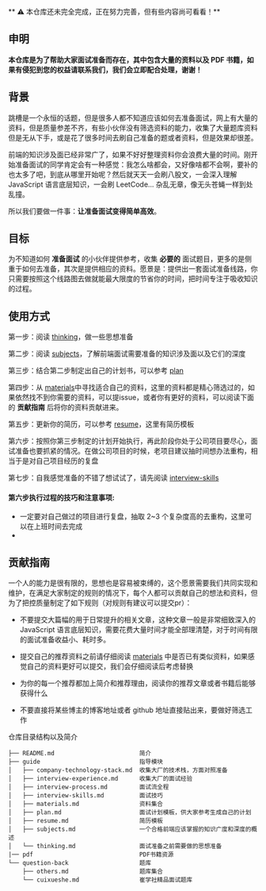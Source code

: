 ** :warning: 本仓库还未完全完成，正在努力完善，但有些内容尚可看看！**

## 申明
**本仓库是为了帮助大家面试准备而存在，其中包含大量的资料以及 PDF 书籍，如果有侵犯到您的权益请联系我们，我们会立即配合处理，谢谢！**

## 背景
跳槽是一个永恒的话题，但是很多人都不知道应该如何去准备面试，网上有大量的资料，但是质量参差不齐，有些小伙伴没有筛选资料的能力，收集了大量题库资料但是无从下手，或是花了很多时间去刷自己准备的题或者资料，但是效果却很差。

前端的知识涉及面已经非常广了，如果不好好整理资料你会浪费大量的时间。刚开始准备面试的同学肯定会有一种感觉：我怎么啥都会，又好像啥都不会啊，要补的也太多了吧，到底从哪里开始呢？然后就天天一会刷八股文，一会深入理解 JavaScript 语言底层知识，一会刷 LeetCode... 杂乱无章，像无头苍蝇一样到处乱撞。

所以我们要做一件事：**让准备面试变得简单高效**。

## 目标
为不知道如何 **准备面试** 的小伙伴提供参考，收集 **必要的** 面试题目，更多的是侧重于如何去准备，其次是提供相应的资料。愿景是：提供出一套面试准备线路，你只需要按照这个线路图去做就能最大限度的节省你的时间，把时间专注于吸收知识的过程。

## 使用方式
第一步：阅读 [thinking](https://github.com/cuixueshe/front-end-interview-skills/blob/main/guide/thinking.md)，做一些思想准备

第二步：阅读 [subjects](https://github.com/cuixueshe/front-end-interview-skills/blob/main/guide/subjects.md)，了解前端面试需要准备的知识涉及面以及它们的深度

第三步：结合第二步制定出自己的计划书，可以参考 [plan](https://github.com/cuixueshe/front-end-interview-skills/blob/main/guide/plan.md)

第四步：从 [materials](https://github.com/cuixueshe/front-end-interview-skills/blob/main/guide/materials.md)中寻找适合自己的资料，这里的资料都是精心筛选过的，如果依然找不到你需要的资料，可以提issue，或者你有更好的资料，可以阅读下面的 **贡献指南** 后将你的资料贡献进来。

第五步：更新你的简历，可以参考 [resume](https://github.com/cuixueshe/front-end-interview-skills/blob/main/guide/resume.md)，这里有简历模板

第六步：按照你第三步制定的计划开始执行，再此阶段你处于公司项目要尽心，面试准备也要抓紧的情况。在做公司项目的时候，老项目建议抽时间想办法重构，相当于是对自己项目经历的复盘

第七步：自我感觉准备的不错了想试试了，请先阅读 [interview-skills](https://github.com/cuixueshe/front-end-interview-skills/blob/main/guide/interview-skills.md)

#### 第六步执行过程的技巧和注意事项:
- 一定要对自己做过的项目进行复盘，抽取 2~3 个复杂度高的去重构，这里可以在上班时间去完成
- 


## 贡献指南
一个人的能力是很有限的，思想也是容易被束缚的，这个愿景需要我们共同实现和维护，在满足大家制定的规则的情况下，每个人都可以贡献自己的想法和资料，但为了把控质量制定了如下规则（对规则有建议可以提交pr）：

- 不要提交大篇幅的用于日常提升的相关文章，这种文章一般是非常细致深入的 JavaScript 语言底层知识，需要花费大量时间才能全部理清楚，对于时间有限的面试准备收益小、耗时多。

- 提交自己的推荐资料之前请仔细阅读 [materials](https://github.com/cuixueshe/front-end-interview-skills/blob/main/guide/materials.md) 中是否已有类似资料，如果感觉自己的资料更好可以提交，我们会仔细阅读后考虑替换

- 为你的每一个推荐都加上简介和推荐理由，阅读你的推荐文章或者书籍后能够获得什么

- 不要直接将某些博主的博客地址或者 github 地址直接贴出来，要做好筛选工作

仓库目录结构以及简介
```
├── README.md                        简介
├── guide                            指导模块
│   ├── company-technology-stack.md  收集大厂的技术栈，方面对照准备
│   ├── interview-experience.md      收集大厂的面试经验
│   ├── interview-process.md         面试流全程
│   ├── interview-skills.md          面试技巧
│   ├── materials.md                 资料集合
│   ├── plan.md                      面试计划模板，供大家参考生成自己的计划
│   ├── resume.md                    简历模板
│   ├── subjects.md                  一个合格前端应该掌握的知识广度和深度的概述
│   └── thinking.md                  面试准备之前需要做的思想准备
|── pdf                              PDF书籍资源
└── question-back                    题库
    ├── others.md                    题库集合
    └── cuixueshe.md                 崔学社精品面试题库
```



